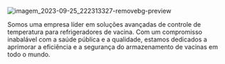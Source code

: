 ![imagem_2023-09-25_222313327-removebg-preview](https://github.com/grupo-9-sprint-2/projeto-vax-care/assets/142420946/cf4dc8fe-8066-45b3-bc43-9c837377d33f)

Somos uma empresa líder em soluções avançadas de controle de temperatura para refrigeradores de vacina. Com um compromisso inabalável com a saúde pública e a qualidade, estamos dedicados a aprimorar a eficiência e a segurança do armazenamento de vacinas em todo o mundo.


